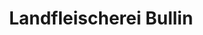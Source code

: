 ---
title: "Landfleischerei Bullin"
url: /kyffhaeuserland/landfleischerei-bullin/
shop: Metzgerei
---
